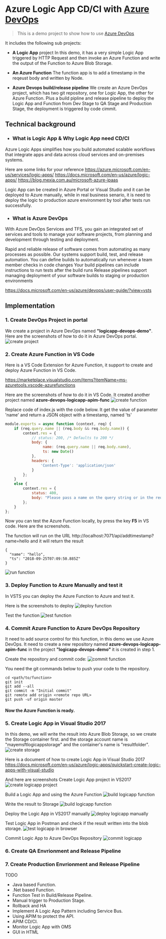 # Azure Logic App CD/CI with [Azure DevOps](https://azure.microsoft.com/en-us/services/devops/)
> This is a demo project to show how to use [Azure DevOps](https://azure.microsoft.com/en-us/services/devops/)

It includes the following sub projects:
- **A Logic App** project
In this demo, it has a very simple Logic App triggered by HTTP Request and then invoke an Azure Function and write the output of the Function to Azure Blob Storage.

- **An Azure Function**
The function app is to add a timestamp in the reqeust body and written by Node.

- **Azure Devops build/release pipeline**
We create an Azure DevOps project, which has two git repository, one for Logic App, the other for Azure Function. Plus a build pipline and release pipeline to deploy the Logic App and Function from Dev Stage to QA Stage and Production Stage, the deployment is triggered by code cimmit.

## Technical background 

- ### What is Logic App & Why Logic App need CD/CI
Azure Logic Apps simplifies how you build automated scalable workflows that integrate apps and data across cloud services and on-premises systems. 

Here are some links for your reference
https://azure.microsoft.com/en-us/services/logic-apps/
https://docs.microsoft.com/en-us/azure/logic-apps/
https://blog.mexia.com.au/microsoft-azure-ipaas

Logic App can be created in Azure Portal or Visual Studio and it can be deployed to Azure manually, while in real business senario, it is need to deploy the logic to production azure environment by tool after tests run successfully.

- ### What is Azure DevOps
With Azure DevOps Services and TFS, you gain an integrated set of services and tools to manage your software projects, from planning and development through testing and deployment. 

Rapid and reliable release of software comes from automating as many processes as possible. Our systems support build, test, and release automation.
You can define builds to automatically run whenever a team member checks in code changes
Your build pipelines can include instructions to run tests after the build runs
Release pipelines support managing deployment of your software builds to staging or production environments

https://docs.microsoft.com/en-us/azure/devops/user-guide/?view=vsts


## Implementation

### 1. Create DevOps Project in portal
We create a project in Azure DevOps named **"logicapp-devops-demo"**. Here are the screenshots of how to do it in Azure DevOps portal.
![create project](/images/create-azuredevops-project.gif)

### 2. Create Azure Function in VS Code
Here is a VS Code Extension for Azure Function, it support to create and deploy Azure Function in VS Code.

https://marketplace.visualstudio.com/items?itemName=ms-azuretools.vscode-azurefunctions

Here are the screenshots of how to do it in VS Code.
It created another project named **azure-devops-logicapp-apim-func**
![create function](/images/create-function-vscode.gif)

Replace code of index.js with the code below. It get the value of parameter 'name' and return a JSON object with a timestamp, named 'ts'

```javascript
module.exports = async function (context, req) {
    if (req.query.name || (req.body && req.body.name)) {
        context.res = {
            // status: 200, /* Defaults to 200 */
            body: {
                 name: (req.query.name || req.body.name),
                 ts: new Date()
            },
            headers: {
                'Content-Type': 'application/json'
            }
        };
    }
    else {
        context.res = {
            status: 400,
            body: "Please pass a name on the query string or in the request body"
        };
    }
};
```

Now you can test the Azure Function locally, by press the key **F5**  in VS code. Here are the screenshots.

The function will run on the URL http://localhost:7071/api/addtimestamp?name=hello
and it will return the result
```
{
  "name": "hello",
  "ts": "2018-09-25T07:09:50.885Z"
}
```

![run function](/images/run-function-vscode.gif)

### 3. Deploy Function to Azure Manually and test it

In VSTS you can deploy the Azure Function to Azure and test it.

Here is the screenshots to deploy
![deploy function](/images/deploy-function-vscode.gif)

Test the function
![test function](/images/test-function-azure.gif)

### 4. Commit Azure Function to Azure DevOps Repository

It need to add source control for this function, in this demo we use Azure DevOps. It need to create a new repository named **azure-devops-logicapp-apim-func** in the project **"logicapp-devops-demo"** it is created in step 1.

Create the repository and commit code:
![commit function](/images/commit-function-vsts.gif)

You need the git commands below to push your code to the repository.

```
cd <path/to/function>
git init
git add --all
git commit -m "Initial commit"
git remote add origin <remote repo URL>
git push -uf origin master
```

#### Now the Azure Function is ready.

### 5. Create Logic App in Visual Studio 2017
In this demo, we will write the result into Azure Blob Storage, so we create the Storage container first. and the storage account name is "mayemsftlogicappstorage" and the container's name is "resultfolder".
![create storage](/images/create-blob-storage.gif)

Here is a document of how to create Logic App in Visual Studio 2017
https://docs.microsoft.com/en-us/azure/logic-apps/quickstart-create-logic-apps-with-visual-studio

And here are screenshots
Create Logic App project in VS2017
![create logicapp project](/images/create-logicapp-project.gif)

Build a Logic App and using the Azure Function
![build logicapp function](/images/build-logicapp-function.gif)

Write the result to Storage
![build logicapp function](/images/build-logicapp-storage.gif)

Deploy the Logic App in VS2017 manually
![deploy logicapp manually](/images/deploy-logicapp-manually.gif)

Test Logic App in Postman and check if the result written into the blob storage.
![test logicapp in browser](/images/test-logicapp.gif)

Commit Logic App to Azure DevOps Repository
![commit logicapp](/images/commit-logicapp-vsts.gif)

### 6. Create QA Envrionment and Release Pipeline

### 7. Create Production Envrionment and Release Pipeline


TODO
- Java based Function.
- .Net based Function.
- Function Test in Build/Release Pipeline.
- Manual trigger to Production Stage.
- Rollback and HA 
- Implement A Logic App Pattern including Service Bus.
- Using APIM to protect the API.
- APIM CD/CI.
- Monitor Logic App with OMS
- GUI in HTML  



